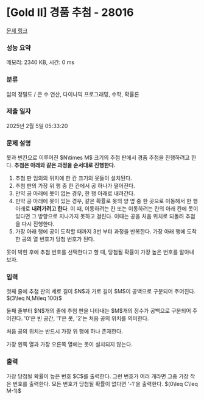 # [Gold II] 경품 추첨 - 28016 

[문제 링크](https://www.acmicpc.net/problem/28016) 

### 성능 요약

메모리: 2340 KB, 시간: 0 ms

### 분류

임의 정밀도 / 큰 수 연산, 다이나믹 프로그래밍, 수학, 확률론

### 제출 일자

2025년 2월 5일 05:33:20

### 문제 설명

<p>못과 빈칸으로 이루어진 $N\times M$ 크기의 추첨 판에서 경품 추첨을 진행하려고 한다. <strong>추첨은 아래와 같은 과정을 순서대로 진행한다.</strong></p>

<ol>
	<li>추첨 판 임의의 위치에 한 칸 크기의 못들이 설치된다.</li>
	<li>추첨 판의 가장 위 행 중 한 칸에서 공 하나가 떨어진다.</li>
	<li>만약 공 아래에 못이 없는 경우, 한 행 아래로 내려간다.</li>
	<li>만약 공 아래에 못이 있는 경우, 같은 확률로 못의 양 옆 중 한 곳으로 이동해서 한 행 아래로 <strong>내려가려고 한다</strong>. 이 때, 이동하려는 칸 또는 이동하려는 칸의 아래 칸에 못이 있다면 그 방향으로 지나가지 못하고 걸린다. 이때는 공을 처음 위치로 되돌려 추첨을 다시 진행한다.</li>
	<li>가장 아래 행에 공이 도착할 때까지 3번 부터 과정을 반복한다. 가장 아래 행에 도착한 공의 열 번호가 당첨 번호가 된다.</li>
</ol>

<p>못이 박힌 후에 추첨 번호를 선택한다고 할 때, 당첨될 확률이 가장 높은 번호를 알아내 보자.</p>

### 입력 

 <p>첫째 줄에 추첨 판의 세로 길이 $N$과 가로 길이 $M$이 공백으로 구분되어 주어진다. $(3\leq N,M\leq 100)$</p>

<p>둘째 줄부터 $N$개의 줄에 추첨 판을 나타내는 $M$개의 정수가 공백으로 구분되어 주어진다. '0'은 빈 공간, '1'은 못, '2'는 처음 공의 위치를 의미한다.</p>

<p>처음 공의 위치는 반드시 가장 위 행에 하나 존재한다.</p>

<p>가장 왼쪽 열과 가장 오른쪽 열에는 못이 설치되지 않는다.</p>

### 출력 

 <p>가장 당첨될 확률이 높은 번호 $C$를 출력한다. 그런 번호가 여러 개라면 그중 가장 작은 번호를 출력한다. 모든 번호가 당첨될 확률이 없다면 '-1'을 출력한다. $(0\leq C\leq M-1)$</p>

